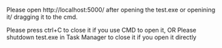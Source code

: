 Please open http://localhost:5000/ after opening the test.exe or openining it/ dragging it to the cmd.

Please press ctrl+C to close it if you use CMD to open it, OR
Please shutdown test.exe in Task Manager to close it if you open it directly
